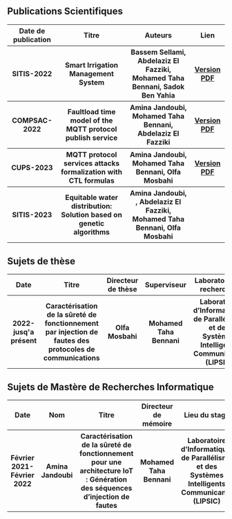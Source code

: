 <h2>
  Publications Scientifiques
</h2>
<table>
  <tr>
    <th>Date de publication</th>
    <th>Titre</th>
   <th>Auteurs</th>
   <th>Lien</th>
  </tr> 
   <tr>
    <th>SITIS-2022</th>
    <th>Smart Irrigation Management System</th>
   <th>Bassem Sellami, Abdelaziz El Fazziki, Mohamed Taha Bennani, Sadok Ben Yahia</th>
   <th><a href="https://ieeexplore.ieee.org/document/10089994">Version PDF</a></th>
  </tr>
  <tr>
  <tr>
    <th>COMPSAC-2022</th>
    <th>Faultload time model of the MQTT protocol publish service</th>
   <th>Amina Jandoubi, Mohamed Taha Bennani, Abdelaziz El Fazziki</th>
   <th><a href="https://ieeexplore.ieee.org/document/9842499?denied=">Version PDF</a></th>
  </tr>
  <tr>
    <th>CUPS-2023</th>
    <th>MQTT protocol services attacks formalization with CTL formulas</th>
   <th>Amina Jandoubi, Mohamed Taha Bennani, Olfa Mosbahi</th>
   <th><a href="https://www.researchgate.net/publication/376238360_MQTT_protocol_services_attacks_formalization_with_CTL_formulas">Version PDF</a></th>
  </tr>
   <tr>
    <th>SITIS-2023</th>
    <th>Equitable water distribution: Solution based on genetic algorithms
</th>
   <th>Amina Jandoubi, , Abdelaziz El Fazziki, Mohamed Taha Bennani, Olfa Mosbahi</th>
   <th></th>
  </tr>
</table>

<h2>
  Sujets de thèse
</h2>

<table>
  <tr>
    <th>Date</th>
    <th>Titre</th>
    <th>Directeur de thèse</th>
   <th>Superviseur</th>
   <th>Laboratoire de recherches</th>
  </tr>
   <tr>
      <th>2022-jusq'a présent</th>
    <th>Caractérisation de la sûreté de fonctionnement par injection de fautes des protocoles de communications
</th>
    <th>Olfa Mosbahi</th>
   <th>Mohamed Taha Bennani</th>
   <th>Laboratoire d’Informatique, de Parallélisme et des Systèmes Intelligents Communicants (LIPSIC)</th>
  </tr>
</table>
<h2>
  Sujets de Mastère de Recherches Informatique
</h2>

<table>
  <tr>
      <th>Date</th>
    <th>Nom</th>
    <th>Titre</th>
   <th>Directeur de mémoire</th>
   <th>Lieu du stage</th>
  </tr>
   <tr>
       <th>Février 2021-Février 2022</th>
     <th>Amina Jandoubi</th>
    <th>Caractérisation de la sûreté de
fonctionnement pour une architecture
IoT : Génération des séquences
d’injection de fautes
</th>
   <th>Mohamed Taha Bennani</th>
   <th>Laboratoire d’Informatique, de Parallélisme et des Systèmes Intelligents Communicants (LIPSIC)</th>
  </tr>
</table>




